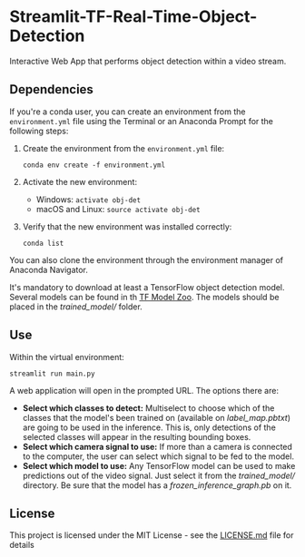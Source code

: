 # Streamlit-TF-Real-Time-Object-Detection

Interactive Web App that performs object detection within a video stream.

## Dependencies

If you're a conda user, you can create an environment from the ```environment.yml``` file using the Terminal or an Anaconda Prompt for the following steps:

1. Create the environment from the ```environment.yml``` file:

    ```conda env create -f environment.yml```
2. Activate the new environment:
    * Windows: ```activate obj-det```
    * macOS and Linux: ```source activate obj-det``` 

3. Verify that the new environment was installed correctly:

    ```conda list```
    
You can also clone the environment through the environment manager of Anaconda Navigator.

It's mandatory to download at least a TensorFlow object detection model. Several models can be found in th [TF Model Zoo](https://github.com/tensorflow/models/blob/master/research/object_detection/g3doc/detection_model_zoo.md). The models should be placed in the *trained_model/* folder.

## Use

Within the virtual environment:

```streamlit run main.py```

A web application will open in the prompted URL. The options there are:
* **Select which classes to detect:** Multiselect to choose which of the classes that the model's been trained on (available on *label_map.pbtxt*) are going to be used in the inference. This is, only detections of the selected classes will appear in the resulting bounding boxes.
* **Select which camera signal to use:** If more than a camera is connected to the computer, the user can select which signal to be fed to the model.
* **Select which model to use:** Any TensorFlow model can be used to make predictions out of the video signal. Just select it from the *trained_model/* directory. Be sure that the model has a *frozen_inference_graph.pb* on it.

## License

This project is licensed under the MIT License - see the [LICENSE.md](LICENSE.md) file for details
